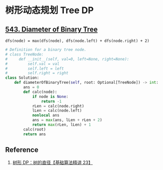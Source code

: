 

# 树形动态规划 Tree DP

## [543. Diameter of Binary Tree](https://leetcode.cn/problems/diameter-of-binary-tree/)

`dfs(node) = max(dfs(node), dfs(node.left) + dfs(node.right) + 2)`

```python
# Definition for a binary tree node.
# class TreeNode:
#     def __init__(self, val=0, left=None, right=None):
#         self.val = val
#         self.left = left
#         self.right = right
class Solution:
    def diameterOfBinaryTree(self, root: Optional[TreeNode]) -> int:
        ans = 0
        def calc(node):
            if node is None:
                return -1
            rLen = calc(node.right)
            lLen = calc(node.left)
            nonlocal ans
            ans = max(ans, lLen + rLen + 2)
            return max(rLen, lLen) + 1
        calc(root)
        return ans
```

## Reference

1. [树形 DP：树的直径【基础算法精讲 23】](https://www.bilibili.com/video/BV17o4y187h1/?share_source=copy_web&vd_source=5d4accef9045e3ed4e08bbb7a80f3c70)
